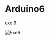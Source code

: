 # Arduino6
exe 6

![Exe6](https://user-images.githubusercontent.com/68669590/236348339-7c439b3d-a669-44ae-867c-1c845d234137.png)
